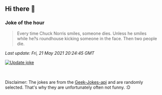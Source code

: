 ## Hi there 👋

### Joke of the hour
<!-- joke -->
>Every time Chuck Norris smiles, someone dies. Unless he smiles while he?s roundhouse kicking someone in the face. Then two people die.
<!-- /joke -->

*Last update: Fri, 21 May 2021 20:24:45 GMT*

[![Update joke](https://github.com/nclskfm/nclskfm/actions/workflows/joke.yml/badge.svg)](https://github.com/nclskfm/nclskfm/actions/workflows/joke.yml)

<br><br>
Disclaimer: The jokes are from the [Geek-Jokes-api](https://github.com/sameerkumar18/geek-joke-api) and are randomly selected. That's why they are unfortunately often not funny. :D
